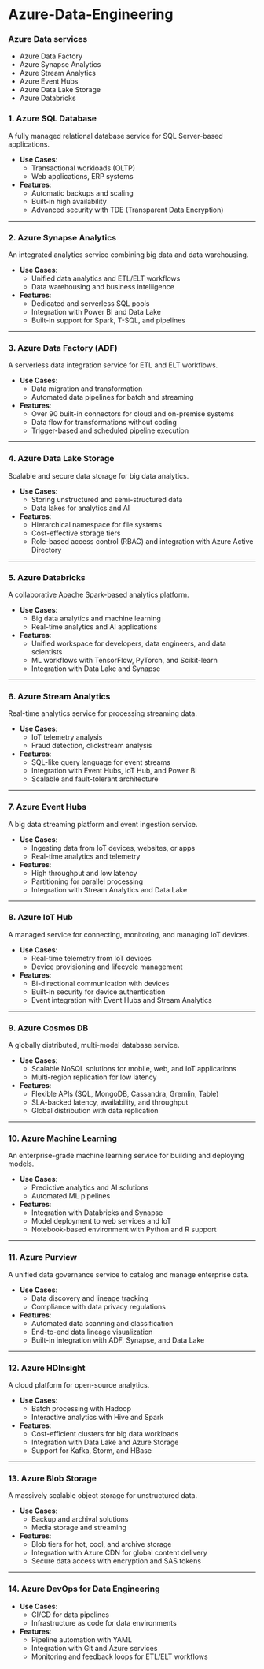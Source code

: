 # Azure-Data-Engineering

### Azure Data services

- Azure Data Factory
- Azure Synapse Analytics
- Azure Stream Analytics
- Azure Event Hubs
- Azure Data Lake Storage
- Azure Databricks


### **1. Azure SQL Database**
A fully managed relational database service for SQL Server-based applications.
- **Use Cases**:
  - Transactional workloads (OLTP)
  - Web applications, ERP systems
- **Features**:
  - Automatic backups and scaling
  - Built-in high availability
  - Advanced security with TDE (Transparent Data Encryption)

---

### **2. Azure Synapse Analytics**
An integrated analytics service combining big data and data warehousing.
- **Use Cases**:
  - Unified data analytics and ETL/ELT workflows
  - Data warehousing and business intelligence
- **Features**:
  - Dedicated and serverless SQL pools
  - Integration with Power BI and Data Lake
  - Built-in support for Spark, T-SQL, and pipelines

---

### **3. Azure Data Factory (ADF)**
A serverless data integration service for ETL and ELT workflows.
- **Use Cases**:
  - Data migration and transformation
  - Automated data pipelines for batch and streaming
- **Features**:
  - Over 90 built-in connectors for cloud and on-premise systems
  - Data flow for transformations without coding
  - Trigger-based and scheduled pipeline execution

---

### **4. Azure Data Lake Storage**
Scalable and secure data storage for big data analytics.
- **Use Cases**:
  - Storing unstructured and semi-structured data
  - Data lakes for analytics and AI
- **Features**:
  - Hierarchical namespace for file systems
  - Cost-effective storage tiers
  - Role-based access control (RBAC) and integration with Azure Active Directory

---

### **5. Azure Databricks**
A collaborative Apache Spark-based analytics platform.
- **Use Cases**:
  - Big data analytics and machine learning
  - Real-time analytics and AI applications
- **Features**:
  - Unified workspace for developers, data engineers, and data scientists
  - ML workflows with TensorFlow, PyTorch, and Scikit-learn
  - Integration with Data Lake and Synapse

---

### **6. Azure Stream Analytics**
Real-time analytics service for processing streaming data.
- **Use Cases**:
  - IoT telemetry analysis
  - Fraud detection, clickstream analysis
- **Features**:
  - SQL-like query language for event streams
  - Integration with Event Hubs, IoT Hub, and Power BI
  - Scalable and fault-tolerant architecture

---

### **7. Azure Event Hubs**
A big data streaming platform and event ingestion service.
- **Use Cases**:
  - Ingesting data from IoT devices, websites, or apps
  - Real-time analytics and telemetry
- **Features**:
  - High throughput and low latency
  - Partitioning for parallel processing
  - Integration with Stream Analytics and Data Lake

---

### **8. Azure IoT Hub**
A managed service for connecting, monitoring, and managing IoT devices.
- **Use Cases**:
  - Real-time telemetry from IoT devices
  - Device provisioning and lifecycle management
- **Features**:
  - Bi-directional communication with devices
  - Built-in security for device authentication
  - Event integration with Event Hubs and Stream Analytics

---

### **9. Azure Cosmos DB**
A globally distributed, multi-model database service.
- **Use Cases**:
  - Scalable NoSQL solutions for mobile, web, and IoT applications
  - Multi-region replication for low latency
- **Features**:
  - Flexible APIs (SQL, MongoDB, Cassandra, Gremlin, Table)
  - SLA-backed latency, availability, and throughput
  - Global distribution with data replication

---

### **10. Azure Machine Learning**
An enterprise-grade machine learning service for building and deploying models.
- **Use Cases**:
  - Predictive analytics and AI solutions
  - Automated ML pipelines
- **Features**:
  - Integration with Databricks and Synapse
  - Model deployment to web services and IoT
  - Notebook-based environment with Python and R support

---

### **11. Azure Purview**
A unified data governance service to catalog and manage enterprise data.
- **Use Cases**:
  - Data discovery and lineage tracking
  - Compliance with data privacy regulations
- **Features**:
  - Automated data scanning and classification
  - End-to-end data lineage visualization
  - Built-in integration with ADF, Synapse, and Data Lake

---

### **12. Azure HDInsight**
A cloud platform for open-source analytics.
- **Use Cases**:
  - Batch processing with Hadoop
  - Interactive analytics with Hive and Spark
- **Features**:
  - Cost-efficient clusters for big data workloads
  - Integration with Data Lake and Azure Storage
  - Support for Kafka, Storm, and HBase

---

### **13. Azure Blob Storage**
A massively scalable object storage for unstructured data.
- **Use Cases**:
  - Backup and archival solutions
  - Media storage and streaming
- **Features**:
  - Blob tiers for hot, cool, and archive storage
  - Integration with Azure CDN for global content delivery
  - Secure data access with encryption and SAS tokens

---

### **14. Azure DevOps for Data Engineering**
- **Use Cases**:
  - CI/CD for data pipelines
  - Infrastructure as code for data environments
- **Features**:
  - Pipeline automation with YAML
  - Integration with Git and Azure services
  - Monitoring and feedback loops for ETL/ELT workflows
